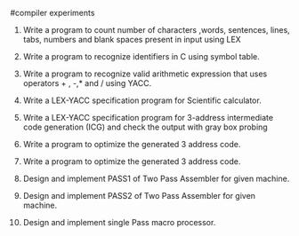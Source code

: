 
#compiler experiments
1. Write a program to count number of characters ,words, sentences, lines, tabs,
numbers and blank spaces present in input using LEX

2. Write a program to recognize identifiers in C using symbol table.

3. Write a program to recognize valid arithmetic expression that uses operators + , -,*
and / using YACC.

4. Write a LEX-YACC specification program for Scientific calculator.

6. Write a LEX-YACC specification program for 3-address intermediate code
generation (ICG) and check the output with gray box probing

7. Write a program to optimize the generated 3 address code.

8. Write a program to optimize the generated 3 address code.

9. Design and implement PASS1 of Two Pass Assembler for given machine.

10. Design and implement PASS2 of Two Pass Assembler for given machine.

11. Design and implement single Pass macro processor.


